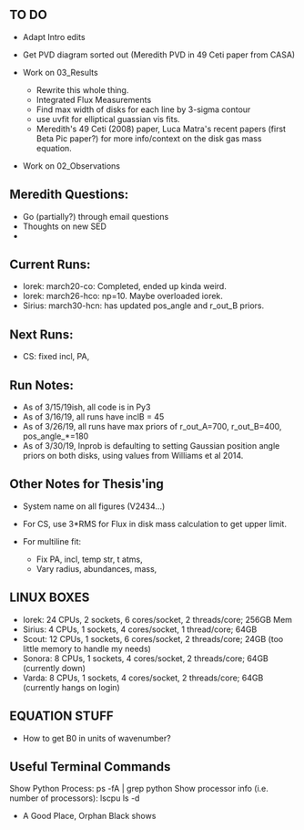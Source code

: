 ## TO DO


- Adapt Intro edits

- Get PVD diagram sorted out (Meredith PVD in 49 Ceti paper from CASA)


- Work on 03_Results
  - Rewrite this whole thing.
  - Integrated Flux Measurements
  - Find max width of disks for each line by 3-sigma contour
  - use uvfit for elliptical guassian vis fits.
  - Meredith's 49 Ceti (2008) paper, Luca Matra's recent papers (first Beta Pic paper?) for more info/context on the disk gas mass equation.

- Work on 02_Observations



## Meredith Questions:
- Go (partially?) through email questions
- Thoughts on new SED
-




## Current Runs:
- Iorek: march20-co: Completed, ended up kinda weird.
- Iorek: march26-hco: np=10. Maybe overloaded iorek.
- Sirius: march30-hcn: has updated pos_angle and r_out_B priors.


## Next Runs:
- CS: fixed incl, PA,


## Run Notes:
- As of 3/15/19ish, all code is in Py3
- As of 3/16/19, all runs have inclB = 45
- As of 3/26/19, all runs have max priors of r_out_A=700, r_out_B=400, pos_angle_*=180
- As of 3/30/19, lnprob is defaulting to setting Gaussian position angle priors on both disks, using values from Williams et al 2014.


## Other Notes for Thesis'ing
- System name on all figures (V2434...)
- For CS, use 3*RMS for Flux in disk mass calculation to get upper limit.

- For multiline fit:
  - Fix PA, incl, temp str, t atms,
  - Vary radius, abundances, mass,










## LINUX BOXES
- Iorek: 24 CPUs, 2 sockets, 6 cores/socket, 2 threads/core; 256GB Mem
- Sirius: 4 CPUs, 1 sockets, 4 cores/socket, 1 thread/core; 64GB
- Scout: 12 CPUs, 1 sockets, 6 cores/socket, 2 threads/core; 24GB (too little memory to handle my needs)
- Sonora: 8 CPUs, 1 sockets, 4 cores/socket, 2 threads/core; 64GB (currently down)
- Varda: 8 CPUs, 1 sockets, 4 cores/socket, 2 threads/core; 64GB (currently hangs on login)




## EQUATION STUFF
- How to get B0 in units of wavenumber?




## Useful Terminal Commands
Show Python Process: ps -fA | grep python
Show processor info (i.e. number of processors): lscpu
ls -d



- A Good Place, Orphan Black shows
